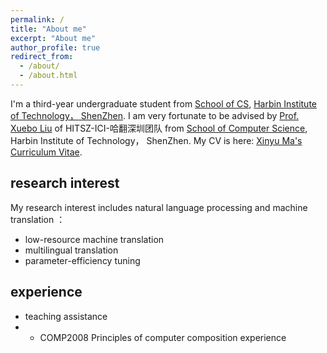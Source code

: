 ```yaml
---
permalink: /
title: "About me"
excerpt: "About me"
author_profile: true
redirect_from: 
  - /about/
  - /about.html
---
```


I'm a third-year undergraduate student from [School of CS](http://cs.hitsz.edu.cn/), [Harbin Institute of Technology， ShenZhen](https://www.hitsz.edu.cn/index.html). I am very fortunate to be advised by [Prof. Xuebo Liu](https://sunbowliu.github.io/) of HITSZ-ICI-哈翻深圳团队 from [School of Computer Science](http://cs.hitsz.edu.cn/), Harbin Institute of Technology， ShenZhen.
My CV is here: [Xinyu Ma's Curriculum Vitae](../assets/Curriculum_Vitae.pdf).
## research interest
My research interest includes natural language processing and machine translation ：
+  low-resource machine translation
+  multilingual translation
+  parameter-efficiency tuning

## experience
+ teaching assistance
+ + COMP2008 Principles of computer composition experience
